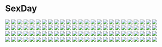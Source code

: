 # SexDay
![](https://konachan.com/image/1d394a03516bfc038c6c233b4c8fc479/Konachan.com%20-%2054053%20all_male%20green_eyes%20hakushaku_to_yousei%20knife%20male%20raven%20sword%20weapon%20white.jpg)
![](https://konachan.com/image/335ce65a74651c400f86b812e9420bd5/Konachan.com%20-%2048742%20akiyama_mio%20dress%20green_eyes%20green_hair%20guitar%20instrument%20k-on%21%20long_hair%20white.jpg)
![](https://konachan.com/image/87428ea9716c329e88518f8d881bb127/Konachan.com%20-%20158168%20blue_eyes%20blue_hair%20brown_hair%20cape%20demon%20fang%20flowers%20gloves%20horns%20kingchenxi%20original%20pink_hair%20red_hair%20short_hair%20tears%20water%20yellow_eyes.jpg)
![](https://konachan.com/image/d377a54d531e9e35eb6429da6f32e7fc/Konachan.com%20-%2074742%20alisa_bannings%20food%20mahou_shoujo_lyrical_nanoha%20mahou_shoujo_lyrical_nanoha_the_movie_1st%20takamachi_nanoha%20tsukimura_suzuka%20yuuno_scrya.jpg)
![](https://konachan.com/jpeg/f1f1a71ec6b0a5968a5d1845f728e575/Konachan.com%20-%20127279%20clouds%20dark%20hatsune_miku%20kabe_neko%20leaves%20silhouette%20sky%20stars%20tree%20vocaloid.jpg)
![](https://konachan.com/image/f132b57b46f4f8a8ac66e5553ea9c9b9/Konachan.com%20-%2021717%20binchou-tan%20binchou-tan_%28series%29%20ekusa_takahito.jpg)
![](https://konachan.com/image/d4fb5ed88f30d47ae7fb7f465ac38aef/Konachan.com%20-%20120175%20akemi_homura%20kaname_madoka%20mahou_shoujo_madoka_magica.jpg)
![](https://konachan.com/image/db11b4cf63991703b038a58147b4e987/Konachan.com%20-%2039303%20flyable_heart%20food%20inaba_yui%20itou_noiji%20jpeg_artifacts%20kujou_kururi%20loli%20minase_sakurako%20ribbons%20school_uniform%20shirasagi_mayuri%20sumeragi_amane.jpg)
![](https://konachan.com/image/759749b6f7bbe8108e7a69f9aded7380/Konachan.com%20-%20183374%20akatsuki_%28kancolle%29%20anthropomorphism%20hibiki_%28kancolle%29%20hiiragi_tomoka%20jpeg_artifacts%20kantai_collection%20snow%20snowman%20tagme%20torn_clothes.jpg)
![](https://konachan.com/image/1aa7e3cfe7064a8698eb402f019600e6/Konachan.com%20-%20203545%20anthropomorphism%20blonde_hair%20boots%20glasses%20gloves%20hat%20hornet%20magician_%28artist%29%20navel%20sunglasses%20zhanjian_shaonu.jpg)
![](https://konachan.com/image/3d70549e1f9e51ba6a0660fbf97028b2/Konachan.com%20-%20212756%20blue_hair%20blush%20censored%20cum%20furukawa_yui%20game_cg%20misaki_kurehito%20nipples%20penis%20pussy%20sex%20torn_clothes%20trumple%20ushinawareta_mirai_wo_motomete%20wet.jpg)
![](https://konachan.com/image/0bbab4a23c06b39ae645be5c491bf91c/Konachan.com%20-%20180645%20anbe_yoshirou%20animal%20bird%20blonde_hair%20building%20cape%20choker%20clouds%20flowers%20original%20petals%20pink_eyes%20short_hair%20skirt%20sunset%20thighhighs%20watermark.jpg)
![](https://konachan.com/image/256a3692bfa4e12e6c9a89e79f4787bd/Konachan.com%20-%20183712%20armor%20boots%20breasts%20cleavage%20sengoku_musou%20thighhighs%20yuuki_kira.jpg)
![](https://konachan.com/image/54eba46d4804a2f00f8311bef43f90a0/Konachan.com%20-%208137%20tagme%20yogurting.jpg)
![](https://konachan.com/image/7b7e17d4f99c02175912e12107f6bcea/Konachan.com%20-%2021515%20hakurei_reimu%20japanese_clothes%20miko%20shrine%20touhou.jpg)
![](https://konachan.com/image/d10af4b9526c56b16063672ae4df60d2/Konachan.com%20-%2053629%20all_male%20bleach%20kurosaki_ichigo%20male.jpg)
![](https://konachan.com/jpeg/3b9d2cc43fdceaa5af635fc2e774f5d8/Konachan.com%20-%20187476%20aimai_renai%20bed%20blonde_hair%20breast_grab%20breasts%20cunnilingus%20game_cg%20long_hair%20nipples%20panties%20saeki_minami%20striped_panties%20topless%20underwear.jpg)
![](https://konachan.com/image/e4399d0e47f9f56ea535cd698f7ac3db/Konachan.com%20-%20198702%20ass%20black_hair%20bodysuit%20boots%20elbow_gloves%20gloves%20original%20paper%20pixiv_fantasia%20red_eyes%20short_hair%20swd3e2%20thighhighs.jpg)
![](https://konachan.com/jpeg/a65378e8e5f50dbec0b794aa45ec0ae1/Konachan.com%20-%20195659%20bed%20blindfold%20blonde_hair%20blush%20bondage%20breasts%20censored%20fellatio%20game_cg%20garter_belt%20headdress%20long_hair%20maid%20no_bra%20nopan%20open_shirt%20penis%20ribbons.jpg)
![](https://konachan.com/image/d659fb36312539cb916aa567d7e3b72f/Konachan.com%20-%20226305%20aqua_eyes%20blonde_hair%20daidou_%28demitasse%29%20festival%20japanese_clothes%20kagamine_rin%20leaves%20miko%20short_hair%20shrine%20tree%20vocaloid.jpg)
![](https://konachan.com/image/4429d315b4c3c9e25b5d083600061a47/Konachan.com%20-%20125930%20amumu%20animal_ears%20bandage%20blue_eyes%20brown_hair%20kneehighs%20long_hair%20school_uniform%20skirt%20tail%20tears%20tie%20tororoto%20twintails%20yellow_eyes.jpg)
![](https://konachan.com/image/e7c15043f27a52759cbf1edce0a1c4b6/Konachan.com%20-%20103257%20code-aa%20fujiwara_no_mokou%20touhou%20wings.jpg)
![](https://konachan.com/image/c403c3ecef1e06a1c31a8c21207d10dd/Konachan.com%20-%20210186%20blue_eyes%20blue_hair%20bow%20cape%20clouds%20dragon%20elbow_gloves%20gloves%20halo%20huali%20jpeg_artifacts%20logo%20original%20pixiv_fantasia%20skirt%20sword%20thighhighs%20weapon.jpg)
![](https://konachan.com/jpeg/fb93b49421f6e7c2481ce92b39e35877/Konachan.com%20-%20202465%20blush%20bow%20dark_skin%20dress%20duelangel_%28andrew%29%20kneehighs%20nipple_slip%20no_bra%20original%20red_hair%20summer_dress%20twintails%20yellow_eyes%20yu-gi-oh.jpg)
![](https://konachan.com/image/c3c0b56eb16b4ffe07e01a7b7876bd59/Konachan.com%20-%2086032%20close%20hatsune_miku%20purple_eyes%20shirotaka%20twintails%20vocaloid.jpg)
![](https://konachan.com/jpeg/b87dd7f77ef93b2c8248ace9c7711018/Konachan.com%20-%20258858%20anthropomorphism%20aqua_eyes%20azur_lane%20blush%20breasts%20cleavage%20fang%20long_hair%20ponytail%20purple_hair%20ribbons%20skirt%20thighhighs%20unacchi_%28nyusankin%29.jpg)
![](https://konachan.com/jpeg/cc5533000e0d6013139a3c669400bb56/Konachan.com%20-%20296820%202girls%20ancotaku%20bandaid%20brown_hair%20green%20hoodie%20long_hair%20original%20shorts%20socks%20twins%20twintails%20yellow_eyes.jpg)
![](https://konachan.com/image/a3ee3d0f28b20a6a336f69304001c20a/Konachan.com%20-%20104935%20bandage%20bandaid%20barefoot%20blue_eyes%20blush%20book%20bow%20breasts%20cat_smile%20headdress%20long_hair%20navel%20nipples%20nude%20pink_eyes%20pussy%20twintails%20uncensored.jpg)
![](https://konachan.com/image/52c2523f8d5549246f276a8baeef0d07/Konachan.com%20-%2021582%20all_male%20bleach%20kurosaki_ichigo%20male.jpg)
![](https://konachan.com/image/72f306f0cc1f0a6d9b972f74667512d8/Konachan.com%20-%20230092%20bandage%20blood%20braids%20closers%20cosplay%20cross%20eyepatch%20fang%20group%20hat%20horns%20knife%20male%20necklace%20nun%20ponytail%20red_eyes%20scar%20signed%20vampire%20weapon%20yukibi.jpg)
![](https://konachan.com/image/ba1df11c5ef19aff7cb3604a0a7000b3/Konachan.com%20-%20129280%20angel_beats%21%20kureno%20tachibana_kanade%20wings.jpg)
![](https://konachan.com/jpeg/240d4bbcdcd501b01d156166c350e8e7/Konachan.com%20-%20254565%202girls%20aikatsu%21%20aqua_eyes%20blonde_hair%20blush%20bow%20long_hair%20nasuno_chiyo%20nijino_yume%20pink_hair%20sakuraba_rola%20short_hair%20skirt%20tie%20twintails%20watermark.jpg)
![](https://konachan.com/image/e10c1090a893a29ada1f1d56c5fd9a3b/Konachan.com%20-%20113545%20andou_mirai%20beach%20bikini%20itsuka_tenma_no_kuro_usagi%20nyantype%20saito_himea%20scan%20school_swimsuit%20shigure_haruka%20swimsuit.jpg)
![](https://konachan.com/image/993e14ca331d732e067169525b27350b/Konachan.com%20-%20201629%20blonde_hair%20emilia_%28k.r.t._girls%29%20gloves%20green_eyes%20hat%20k.r.t._girls%20long_hair%20pantyhose%20ribbons%20shinia%20skirt%20tie%20twintails%20uniform.jpg)
![](https://konachan.com/image/c053551e554a743beb632c10a11b5d15/Konachan.com%20-%20138421%20bikini%20blue_eyes%20blue_hair%20blush%20bow%20breasts%20cleavage%20clouds%20hat%20original%20ribbons%20sky%20snow_%28gi66gotyo%29%20swimsuit%20water%20wink.jpg)
![](https://konachan.com/image/068de7f5392b1244edc25c5dc1e27f43/Konachan.com%20-%2090499%20ass%20blush%20daisha_hiroshi%20green_eyes%20hat%20komeiji_koishi%20school_swimsuit%20swimsuit%20thighhighs%20touhou%20white.jpg)
![](https://konachan.com/image/e90efaa136f60391ac2d0d526ee06977/Konachan.com%20-%2018117%20blue_hair%20clouds%20dress%20flowers%20hat%20komori_atsushi%20mahou_shoujo_lyrical_nanoha%20necklace%20subaru_nakajima%20sunflower%20takamachi_nanoha.jpg)
![](https://konachan.com/image/3e66637e5790d8dfd43bf3daa6036fb1/Konachan.com%20-%20201233%20aqua_eyes%20blue_eyes%20brown_hair%20bubbles%20dark_skin%20green_hair%20group%20hatachi%20long_hair%20original%20pantyhose%20red_hair%20short_hair%20socks%20thighhighs.jpg)
![](https://konachan.com/image/9a1b48bf5513cb740fab4e563b7f92f4/Konachan.com%20-%20181036%20bandage%20blush%20breasts%20cameltoe%20censored%20cum%20dark_skin%20glasses%20group%20handjob%20headband%20hidebuu%20long_hair%20nipples%20no_bra%20penis%20red_eyes%20sarashi%20underwear.jpg)
![](https://konachan.com/jpeg/6e0aec408aadbe7a39a10392dc0bb73b/Konachan.com%20-%20108116%20aono_miki%20bikini%20blonde_hair%20breasts%20brown_eyes%20cleavage%20jaga_note%20long_hair%20nishi_hayato%20pink_eyes%20precure%20purple_hair%20swimsuit%20twintails%20water%20wet.jpg)
![](https://konachan.com/image/0be97312d939690e29c89ef1ebdca499/Konachan.com%20-%20131483%20alice_margatroid%20armor%20blonde_hair%20bow%20clouds%20doll%20dress%20goliath_doll%20huu00%20touhou%20weapon.jpg)
![](https://konachan.com/jpeg/673673c23324b6ad02e4a1a9fa2369f8/Konachan.com%20-%20172878%20animal%20blue_eyes%20blush%20bow%20brown_hair%20cat%20hyuugalanna%20original%20pink_eyes%20rabbit%20school_uniform%20shuusa%20tie%20twintails%20usapon%20white_hair.jpg)
![](https://konachan.com/image/4ac9aac7b9a1fa4267971af956eeb90a/Konachan.com%20-%20304162%20blue_eyes%20brown_hair%20gloves%20hat%20long_hair%20polymer77721%20tagme_%28character%29%20thighhighs%20tower_of_saviors%20uniform.jpg)
![](https://konachan.com/image/2936a8422f1ce7c6383adfc76d3a06cb/Konachan.com%20-%20301421%20anthropomorphism%20azur_lane%20boat%20breast_hold%20lexaiduer%20ponytail%20realistic%20takao_%28azur_lane%29%20thighhighs%20watermark%20wet.jpg)
![](https://konachan.com/jpeg/c365723486a7e6041b22b2cbe8ce7f96/Konachan.com%20-%20253971%20breasts%20brown_eyes%20brown_hair%20girls_und_panzer%20gradient%20n.g.%20nipples%20nishizumi_miho%20school_uniform%20shirt_lift%20short_hair%20third-party_edit.jpg)
![](https://konachan.com/image/89c2564f0a13b155e8b2a39471d36854/Konachan.com%20-%20227126%202girls%20boots%20brown_hair%20camera%20earmuffs%20feng_you%20gloves%20gray_hair%20green_eyes%20hat%20hoodie%20luo_tianyi%20night%20scarf%20sky%20stars%20stockings%20vocaloid%20winter.jpg)
![](https://konachan.com/jpeg/49b1b780343e3ac7bac119d761574c88/Konachan.com%20-%20222111%202girls%20aqua_eyes%20aqua_hair%20cropped%20headdress%20mafu9%20maid%20pink_eyes%20pink_hair%20ram_%28re%3Azero%29%20rem_%28re%3Azero%29%20short_hair%20third-party_edit%20twins%20white.jpg)
![](https://konachan.com/image/91bdc752e31665d42bf71607705ac646/Konachan.com%20-%20219612%20animal_ears%20original%20pixiv_fantasia%20ryuuzaki_ichi%20tagme%20weapon.jpg)
![](https://konachan.com/jpeg/07ab84174dd4d5bbe2542223f2390ca5/Konachan.com%20-%2044206%20maid%20male%20maria_holic%20miyamae_kanako%20nosebleed%20shidou_mariya%20shinouji_matsurika%20trap.jpg)
![](https://konachan.com/jpeg/1ba9f52749debc0032fb547c668e97e9/Konachan.com%20-%20290819%20azukiman%20black_hair%20blush%20building%20choker%20city%20drink%20idolmaster_shiny_colors%20long_hair%20mayuzumi_fuyuko%20night%20yellow_eyes.jpg)
![](https://konachan.com/jpeg/0743e9d6690e13eaee24237fcb5a4e3a/Konachan.com%20-%20243028%20blush%20breasts%20cleavage%20dark_skin%20fate_grand_order%20fate_%28series%29%20headband%20long_hair%20no_bra%20panties%20purple_eyes%20purple_hair%20reinama%20underwear.jpg)
![](https://konachan.com/image/6d8e8ff067ee7df83a43e7a3263c5261/Konachan.com%20-%2032095%20kamisama_kazoku%20kamiyama_tenko.jpg)
![](https://konachan.com/image/7a559549d0304d4fb9309e5040b25029/Konachan.com%20-%2021128%20dnangel%20harada_riku%20niwa_daisuke%20petals%20red_eyes%20red_hair.jpg)
![](https://konachan.com/jpeg/99e3fda740d34928b8aecba57193d636/Konachan.com%20-%2034772%20jibril_aries%20jibril_seitenshi%20jinno_hikari%20loveriel%20makai_tenshi_jibril%20manabe_rika.jpg)
![](https://konachan.com/image/5b14de92a07ee5914c8dbee535c1fd42/Konachan.com%20-%2048412%20gothic%20goth-loli%20hatsune_miku%20lolita_fashion%20parody%20rozen_maiden%20vocaloid.jpg)
![](https://konachan.com/jpeg/7a75b2c6f1ac93aa41dbf5e1fa324129/Konachan.com%20-%2049292%20animal_ears%20catgirl%20girls_avenue%20thighhighs%20third-party_edit.jpg)
![](https://konachan.com/image/71f6d9977e9bdd45dcf23ec43b5e6a04/Konachan.com%20-%2015160%20barefoot%20flcl%20gun%20haruhara_haruko%20towel%20weapon.jpg)
![](https://konachan.com/image/c0301fffeaee04e48c7d1be118b2368f/Konachan.com%20-%20241033%20animal_ears%20blush%20breasts%20candy%20catgirl%20cleavage%20food%20gloves%20halloween%20original%20pantyhose%20pumpkin%20red_eyes%20red_hair%20short_hair%20tail%20thighhighs.jpg)
![](https://konachan.com/jpeg/c064a77d0827129f82102c63bbfd5462/Konachan.com%20-%20137758%20blonde_hair%20elbow_gloves%20gloves%20kagamine_rin%20long_hair%20meltdown_%28vocaloid%29%20naoto%20vocaloid.jpg)
![](https://konachan.com/image/d29336ed1196d57efa8f96795c110cf9/Konachan.com%20-%20163109%20arvalis%20blastoise%20krabby%20magikarp%20pokemon%20realistic%20shellder%20silhouette%20squirtle%20staryu%20tynamo%20wartortle%20watermark.jpg)
![](https://konachan.com/jpeg/f44f064fe76f17035daf33aacf44bd12/Konachan.com%20-%20143855%20black_hair%20breasts%20habane_kotori%20kono_oozora_ni_tsubasa_wo_hirogete%20long_hair%20nipples%20purple_eyes%20see_through%20water%20wet%20yashima_takahiro.jpg)
![](https://konachan.com/image/b8ee13e06d206c854007925edb73b046/Konachan.com%20-%20233832%20animal%20black_hair%20blonde_hair%20blue_eyes%20building%20clouds%20dog%20dress%20grass%20green_eyes%20long_hair%20male%20original%20park%20short_hair%20sky%20tree%20water.jpg)
![](https://konachan.com/image/d37d782b8b86f161dcb08bb475d36d94/Konachan.com%20-%2047913%20mito_mashiro%20moekibara_fumitake%20tayutama.jpg)
![](https://konachan.com/image/6bd8471b7374fc2dabde2e85076d9874/Konachan.com%20-%20205996%20guitar%20hatsune_miku%20instrument%20vocaloid.jpg)
![](https://konachan.com/image/a9fc125934a67ad7c5da8f000f64c05a/Konachan.com%20-%20307287%20animal%20azur_lane%20bikini%20bird%20blush%20brown_hair%20clouds%20gu_li%20hat%20long_hair%20navel%20necklace%20red_eyes%20shorts%20signed%20sky%20swim_ring%20swimsuit%20water.jpg)
![](https://konachan.com/image/281745a06e7786583cc15738a332a9c1/Konachan.com%20-%2083718%20hatsune_miku%20vocaloid.jpg)
![](https://konachan.com/jpeg/3eb3c97c370b346cdf7406eaa9675372/Konachan.com%20-%2058231%20f-ism%20japanese_clothes%20miko%20murakami_suigun.jpg)
![](https://konachan.com/jpeg/874bd7d6263b055c7c37eec3cac1179c/Konachan.com%20-%20160233%20aliasing%20auruo_bossard%20erd_gin%20eren_jaeger%20group%20gunter_shulz%20levi_ackerman%20petra_ral%20riya_29%20shingeki_no_kyojin.jpg)
![](https://konachan.com/image/4ef4d80a95cf8b75caee955ca93d78f8/Konachan.com%20-%20175021%20animal%20ass%20barefoot%20black_hair%20book%20breasts%20candy%20cat%20cleavage%20food%20lollipop%20long_hair%20no_bra%20original%20panties%20red_eyes%20skirt%20underwear%20upskirt.jpg)
![](https://konachan.com/image/dceab4182b9d0e16b0ba343e2a2c571b/Konachan.com%20-%20261416%202girls%20anthropomorphism%20azur_lane%20belfast_%28azur_lane%29%20loli%20marchen_noir%20unicorn_%28azur_lane%29.jpg)
![](https://konachan.com/image/ef13fbc7e20b129295378146af0faa73/Konachan.com%20-%2023316%20kuga_natsuki%20mai-hime.jpg)
![](https://konachan.com/image/b5eb250b8c993a1b633d09915f66e418/Konachan.com%20-%20117919%20aqua_hair%20blue_eyes%20hatsune_miku%20long_hair%20miku_append%20vocaloid.jpg)
![](https://konachan.com/image/dc1f2fe409d9e8843c64695f6e755f99/Konachan.com%20-%2018731%20brown_hair%20hakurei_reimu%20japanese_clothes%20long_hair%20miko%20red_eyes%20ribbons%20touhou.jpg)
![](https://konachan.com/image/478d7e598a8c1150726de059624fc63d/Konachan.com%20-%20199072%20brown_eyes%20brown_hair%20bubbles%20japanese_clothes%20kimono%20long_hair%20original%20ponytail%20popopo5656%20short_hair.jpg)
![](https://konachan.com/image/d4fd31cd6dd2ac829a17df3c18b3a289/Konachan.com%20-%2086655%20hatsune_miku%20robot%20skull%20tekkotsu%20vocaloid.jpg)
![](https://konachan.com/image/e5cf2451819d94cd546661171f7557c0/Konachan.com%20-%20186372%20bikini%20breasts%20love_live%21_school_idol_project%20navel%20swimsuit%20toujou_nozomi%20zukky.jpg)
![](https://konachan.com/image/c97c020804c30242e087e1892117c100/Konachan.com%20-%2064817%20cecily_cambell%20seiken_no_blacksmith.jpg)
![](https://konachan.com/image/ccdd739e26b94d0f60a008f8d3137c09/Konachan.com%20-%20208673%20five_nights_at_freddy%27s%20komeiji_koishi%20nakaichi_%28ridil%29%20parody%20touhou.jpg)
![](https://konachan.com/image/2eaf27dacf97a83f52cc39a10951b02c/Konachan.com%20-%2021148%20animal%20bleach%20cat%20shihouin_yoruichi%20soifon.jpg)
![](https://konachan.com/jpeg/f6c0d1a55631c20f64868fd827bb8c44/Konachan.com%20-%20131739%20akatsuki-works%20game_cg%20hug%20kanno_kou%20kusui_riko%20saeki_hokuto%20%26_sora_no_mukou_de_sakimasu_you_ni.jpg)
![](https://konachan.com/image/4bbc05960618936f96065f524f5f731f/Konachan.com%20-%2050473%20macross%20macross_frontier.jpg)
![](https://konachan.com/jpeg/d29762a03101a34d964658d3a73c7242/Konachan.com%20-%20187467%20boots%20brown_hair%20feathers%20hisami_touji%20kazuho_%28wkn_kzh%29%20male%20mishima_lisa%20motorcycle%20short_hair%20tears%20wings%20zankyou_no_terror.jpg)
![](https://konachan.com/image/280ad0e563cf87539d6c455e04cf93b0/Konachan.com%20-%20118296%20animal_ears%20moriya_suwako%20tail%20touhou.jpg)
![](https://konachan.com/jpeg/fb10ec9dccb9f369de9466d6d002eb99/Konachan.com%20-%20136315%20bikini%20game_cg%20habane_kotori%20kono_oozora_ni_tsubasa_wo_hirogete%20swimsuit.jpg)
![](https://konachan.com/image/89f9cb64074254148371bfae787bb340/Konachan.com%20-%20151916%20aqua_eyes%20aqua_hair%20city%20essual_%28layer_world%29%20hatsune_miku%20thighhighs%20twintails%20vocaloid.jpg)
![](https://konachan.com/image/4d8637ce42d5e9e936f5d2813defcfa2/Konachan.com%20-%2080596%20alisa_ilinichina_amiella%20amanooni_touri%20god_eater%20underboob%20valentine.jpg)
![](https://konachan.com/image/eccb2c6011a65011cf9f0f117ba24e72/Konachan.com%20-%20260439%20aliasing%20bikini%20black_hair%20bow%20breasts%20brown_eyes%20cleavage%20clouds%20hat%20long_hair%20necklace%20panties%20sky%20staff%20swimsuit%20thighhighs%20underwear%20wristwear.jpg)
![](https://konachan.com/image/9b530987450b61cbfb69e64ddb725f5a/Konachan.com%20-%2038822%20gouen_no_soleil%20skyfish%20tentacles.jpg)
![](https://konachan.com/image/e8884018dfe2d88d67c92c5016853f03/Konachan.com%20-%20177244%20albedo%20black_hair%20breasts%20demon%20elbow_gloves%20gloves%20horns%20long_hair%20overlord%20panties%20saburou_%28hgmg%29%20thighhighs%20underwear%20wings%20yellow_eyes.jpg)
![](https://konachan.com/image/b908d7243f324277416e4becfbc4fcea/Konachan.com%20-%2027145%20itoshiki_nozomu%20sayonara_zetsubou_sensei%20vector.jpg)
![](https://konachan.com/image/ab8339c1a394f4ef368147b91127c6ca/Konachan.com%20-%20154941%20breasts%20cleavage%20demon%20horns%20panties%20purple_eyes%20purple_hair%20red%20ribbons%20rope%20tattoo%20underwear%20weapon%20zenn.jpg)
![](https://konachan.com/image/f791d8fbd7a354aaddf2bc712e231e8a/Konachan.com%20-%2087029%20cc%20code_geass%20green_hair%20yellow_eyes.jpg)
![](https://konachan.com/jpeg/3754bff7e74bd4d1f36bd6747e727e6c/Konachan.com%20-%20165577%20animal%20blue_eyes%20blue_hair%20breasts%20bubbles%20cleavage%20fish%20goggles%20nigiriushi%20original%20underwater%20water.jpg)
![](https://konachan.com/jpeg/b4f2ecbc12d0de0ad2ad4720d05b2278/Konachan.com%20-%20279064%20animal_ears%20ass%20blush%20bunny_ears%20bunnygirl%20cropped%20dress%20gloves%20headband%20heart%20long_hair%20pink_eyes%20plushcharm%20signed%20tail%20waifu2x%20white%20wink.jpg)
![](https://konachan.com/image/6fccd915be6f24f790876d3dd871f41b/Konachan.com%20-%2040628%20loli%20sazaki_ichiri.jpg)
![](https://konachan.com/image/526870cd935020e14a43f8f244733c33/Konachan.com%20-%2098361%20animal%20dog%20entei%20pokemon%20raikou%20suicune.jpg)
![](https://konachan.com/image/dc09670399c8228f58986fba74283c13/Konachan.com%20-%2014373%202girls%20arima_mitsuki%20arima_yuzu%20boots%20japanese_clothes%20nimura_yuushi%20red_eyes%20tsukikagerou.jpg)
![](https://konachan.com/jpeg/2f67013bbc7bd0abb30f4927f37f30f7/Konachan.com%20-%20268244%20blue_hair%20cleopatra_%28fate_grand_order%29%20fate_grand_order%20fate_%28series%29%20green_eyes%20hane_yuki%20long_hair.jpg)
![](https://konachan.com/jpeg/c4bfda4441bba1436cd890165e719b22/Konachan.com%20-%20273616%20animal_ears%20blush%20brown_eyes%20brown_hair%20cape%20choker%20granblue_fantasy%20myusha%20short_hair%20sutera_%28granblue_fantasy%29%20tree.jpg)
![](https://konachan.com/jpeg/9dab79d347c38c07d31d31e6f051863b/Konachan.com%20-%20115128%20blush%20breasts%20brown_hair%20carnelian%20choker%20long_hair%20navel%20nipples%20nude%20orange_eyes%20pussy%20ribbons%20spread_legs%20tiara%20twintails%20uncensored.jpg)
